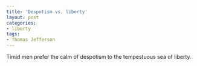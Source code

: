```yaml
---
title: 'Despotism vs. liberty'
layout: post
categories:
- liberty
tags:
- Thomas Jefferson
---
```


Timid men prefer the calm of despotism to the tempestuous sea of liberty.